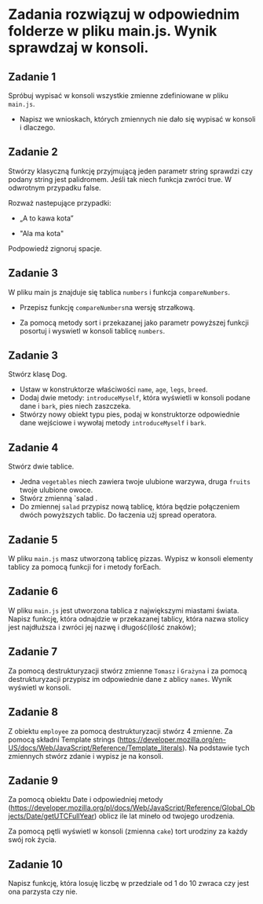 # Zadania rozwiązuj w odpowiednim folderze w pliku main.js. Wynik sprawdzaj w konsoli.

## Zadanie 1

Spróbuj wypisać w konsoli wszystkie zmienne zdefiniowane w pliku `main.js`. 

- Napisz we wnioskach, których zmiennych nie dało się wypisać w konsoli i dlaczego.

## Zadanie 2

Stwórzy klasyczną funkcję przyjmującą jeden parametr string sprawdzi czy podany string jest palidromem. Jeśli tak niech funkcja zwróci true. W odwrotnym przypadku false.

Rozważ nastepujące przypadki:

- „A to kawa kota”

- "Ala ma kota"

Podpowiedź zignoruj spacje.


## Zadanie 3

W pliku main js znajduje się tablica `numbers` i funkcja `compareNumbers`.

- Przepisz funkcję `compareNumbers`na wersję strzałkową.

- Za pomocą metody sort i przekazanej jako parametr powyższej funkcji posortuj i wyswietl w konsoli tablicę `numbers`.

## Zadanie 3

Stwórz klasę Dog.

- Ustaw w konstruktorze właściwości `name`, `age`, `legs`, `breed`.
- Dodaj dwie metody: `introduceMyself`, która wyświetli w konsoli podane dane i `bark`, pies niech zaszczeka.
- Stwórzy nowy obiekt typu pies, podaj w konstruktorze odpowiednie dane wejściowe i wywołaj metody `introduceMyself` i `bark`.

## Zadanie 4

Stwórz dwie tablice.

- Jedna `vegetables` niech zawiera twoje ulubione warzywa, druga `fruits` twoje ulubione owoce.
- Stwórz zmienną `salad	.
- Do zmiennej `salad` przypisz nową tablicę, która będzie połączeniem dwóch powyższych tablic. Do łaczenia użj spread operatora.

## Zadanie 5

W pliku `main.js` masz utworzoną tablicę pizzas. Wypisz w konsoli elementy tablicy za pomocą funkcji for i metody forEach.

## Zadanie 6
 
W pliku `main.js` jest utworzona tablica z największymi miastami świata. Napisz funkcję, która odnajdzie w przekazanej tablicy, która nazwa stolicy jest najdłuższa i zwróci jej nazwę i długość(ilość znaków);

## Zadanie 7 

Za pomocą destrukturyzacji stwórz zmienne `Tomasz` i `Grażyna` i za pomocą destrukturyzacji przypisz im odpowiednie dane z ablicy `names`. Wynik wyświetl w konsoli.

## Zadanie 8

Z obiektu `employee` za pomocą destrukturyzacji stwórz 4 zmienne. Za pomocą składni Template strings (https://developer.mozilla.org/en-US/docs/Web/JavaScript/Reference/Template_literals). Na podstawie tych zmiennych stwórz zdanie i wypisz je na konsoli.

## Zadanie 9

Za pomocą obiektu Date i odpowiedniej metody (https://developer.mozilla.org/pl/docs/Web/JavaScript/Reference/Global_Objects/Date/getUTCFullYear) oblicz ile lat mineło od twojego urodzenia. 

Za pomocą pętli wyświetl w konsoli (zmienna `cake`) tort urodziny za każdy swój rok życia. 

## Zadanie 10

Napisz funkcję, która losuję liczbę w przedziale od 1 do 10 zwraca czy jest ona parzysta czy nie. 